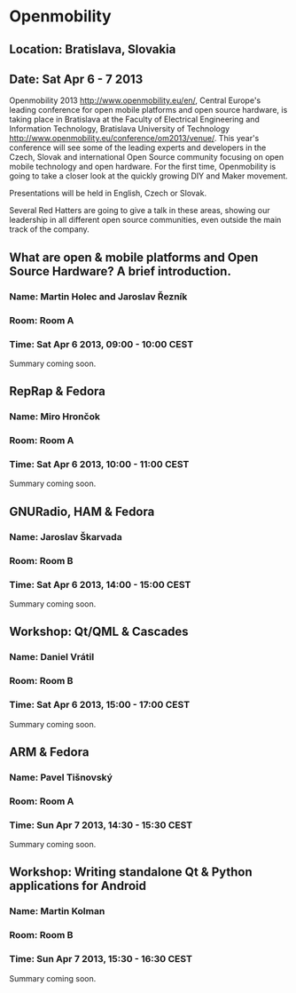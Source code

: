# Openmobility
## Location: Bratislava, Slovakia
## Date: Sat Apr 6 - 7 2013

Openmobility 2013 <http://www.openmobility.eu/en/>, Central Europe's leading conference 
for open mobile platforms and open source hardware, is taking place in Bratislava 
at the Faculty of Electrical Engineering and Information Technology, Bratislava University 
of Technology  <http://www.openmobility.eu/conference/om2013/venue/>. This year's conference
will see some of the leading experts and developers in the Czech, Slovak and international
Open Source community focusing on open mobile technology and open hardware. For the first
time, Openmobility is going to take a closer look at the quickly growing DIY and Maker 
movement. 

Presentations will be held in English, Czech or Slovak.

Several Red Hatters are going to give a talk in these areas, showing our leadership in
all different open source communities, even outside the main track of the company.


## What are open & mobile platforms and Open Source Hardware? A brief introduction.
### Name: Martin Holec and Jaroslav Řezník
### Room: Room A
### Time: Sat Apr 6 2013, 09:00 - 10:00 CEST

Summary coming soon.


## RepRap & Fedora
### Name: Miro Hrončok
### Room: Room A
### Time: Sat Apr 6 2013, 10:00 - 11:00 CEST

Summary coming soon.


## GNURadio, HAM & Fedora
### Name: Jaroslav Škarvada
### Room: Room B
### Time: Sat Apr 6 2013, 14:00 - 15:00 CEST

Summary coming soon.


## Workshop: Qt/QML & Cascades
### Name: Daniel Vrátil
### Room: Room B
### Time: Sat Apr 6 2013, 15:00 - 17:00 CEST

Summary coming soon.


## ARM & Fedora
### Name: Pavel Tišnovský
### Room: Room A
### Time: Sun Apr 7 2013, 14:30 - 15:30 CEST

Summary coming soon.


## Workshop: Writing standalone Qt & Python applications for Android
### Name: Martin Kolman
### Room: Room B
### Time: Sun Apr 7 2013, 15:30 - 16:30 CEST

Summary coming soon.
